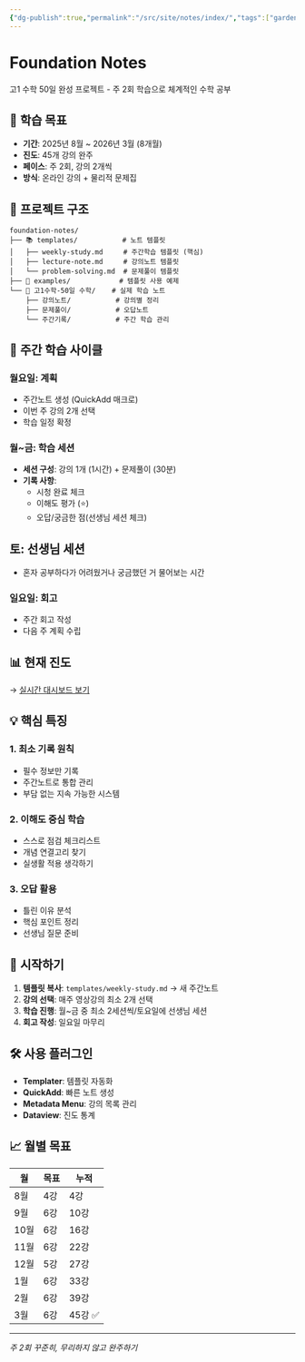 ```yaml
---
{"dg-publish":true,"permalink":"/src/site/notes/index/","tags":["gardenEntry"]}
---
```




# Foundation Notes

고1 수학 50일 완성 프로젝트 - 주 2회 학습으로 체계적인 수학 공부

## 🎯 학습 목표
- **기간**: 2025년 8월 ~ 2026년 3월 (8개월)
- **진도**: 45개 강의 완주
- **페이스**: 주 2회, 강의 2개씩
- **방식**: 온라인 강의 + 물리적 문제집

## 📂 프로젝트 구조

```
foundation-notes/
├── 📚 templates/           # 노트 템플릿
│   ├── weekly-study.md     # 주간학습 템플릿 (핵심)
│   ├── lecture-note.md     # 강의노트 템플릿
│   └── problem-solving.md  # 문제풀이 템플릿
├── 📝 examples/            # 템플릿 사용 예제
└── 📖 고1수학-50일 수학/    # 실제 학습 노트
    ├── 강의노트/           # 강의별 정리
    ├── 문제풀이/           # 오답노트
    └── 주간기록/           # 주간 학습 관리
```

## 🔄 주간 학습 사이클

### 월요일: 계획
- 주간노트 생성 (QuickAdd 매크로)
- 이번 주 강의 2개 선택
- 학습 일정 확정

### 월~금: 학습 세션
- **세션 구성**: 강의 1개 (1시간) + 문제풀이 (30분)
- **기록 사항**:
  - 시청 완료 체크
  - 이해도 평가 (⭐)
  - 오답/궁금한 점(선생님 세션 체크)
## 토: 선생님 세션
- 혼자 공부하다가 어려웠거나 궁금했던 거 물어보는 시간
### 일요일: 회고
- 주간 회고 작성
- 다음 주 계획 수립

## 📊 현재 진도
→ [실시간 대시보드 보기](고1수학-50일%20수학/README.md)

## 💡 핵심 특징

### 1. 최소 기록 원칙
- 필수 정보만 기록
- 주간노트로 통합 관리
- 부담 없는 지속 가능한 시스템

### 2. 이해도 중심 학습
- 스스로 점검 체크리스트
- 개념 연결고리 찾기
- 실생활 적용 생각하기

### 3. 오답 활용
- 틀린 이유 분석
- 핵심 포인트 정리
- 선생님 질문 준비

## 🚀 시작하기

1. **템플릿 복사**: `templates/weekly-study.md` → 새 주간노트
2. **강의 선택**: 매주 영상강의 최소 2개 선택
3. **학습 진행**: 월~금 중 최소 2세션씩/토요일에 선생님 세션
4. **회고 작성**: 일요일 마무리

## 🛠 사용 플러그인
- **Templater**: 템플릿 자동화
- **QuickAdd**: 빠른 노트 생성
- **Metadata Menu**: 강의 목록 관리
- **Dataview**: 진도 통계

## 📈 월별 목표
| 월 | 목표 | 누적 |
|---|------|------|
| 8월 | 4강 | 4강 |
| 9월 | 6강 | 10강 |
| 10월 | 6강 | 16강 |
| 11월 | 6강 | 22강 |
| 12월 | 5강 | 27강 |
| 1월 | 6강 | 33강 |
| 2월 | 6강 | 39강 |
| 3월 | 6강 | 45강 ✅ |

---
*주 2회 꾸준히, 무리하지 않고 완주하기*